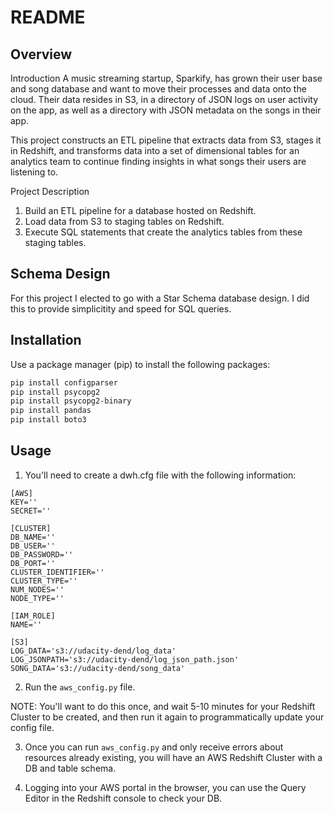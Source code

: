 # README

## Overview

Introduction
A music streaming startup, Sparkify, has grown their user base and song database and want to move their processes and data onto the cloud. Their data resides in S3, in a directory of JSON logs on user activity on the app, as well as a directory with JSON metadata on the songs in their app.

This project constructs an ETL pipeline that extracts data from S3, stages it in Redshift, and transforms data into a set of dimensional tables for an analytics team to continue finding insights in what songs their users are listening to.

Project Description

1. Build an ETL pipeline for a database hosted on Redshift.
2. Load data from S3 to staging tables on Redshift.
3. Execute SQL statements that create the analytics tables from these staging tables.

## Schema Design

For this project I elected to go with a Star Schema database design. I did this to provide simplicitity and speed for SQL queries.
## Installation

Use a package manager (pip) to install the following packages:

```bash
pip install configparser
pip install psycopg2
pip install psycopg2-binary
pip install pandas
pip install boto3
```

## Usage

1. You'll need to create a dwh.cfg file with the following information:

```config
[AWS]
KEY=''
SECRET=''

[CLUSTER]
DB_NAME=''
DB_USER=''
DB_PASSWORD=''
DB_PORT=''
CLUSTER_IDENTIFIER=''
CLUSTER_TYPE=''
NUM_NODES=''
NODE_TYPE=''

[IAM_ROLE]
NAME=''

[S3]
LOG_DATA='s3://udacity-dend/log_data'
LOG_JSONPATH='s3://udacity-dend/log_json_path.json'
SONG_DATA='s3://udacity-dend/song_data'
```

2. Run the `aws_config.py` file.

NOTE: You'll want to do this once, and wait 5-10 minutes for your Redshift Cluster to be created, and then run it again to programmatically update your config file.

3. Once you can run `aws_config.py` and only receive errors about resources already existing, you will have an AWS Redshift Cluster with a DB and table schema.

4. Logging into your AWS portal in the browser, you can use the Query Editor in the Redshift console to check your DB.

